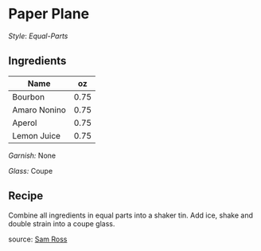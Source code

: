 # Paper Plane


_Style_: _Equal-Parts_

## Ingredients

| Name | oz |
| ----------- | ------- |
| Bourbon | 0.75 |
| Amaro Nonino | 0.75 |
| Aperol | 0.75 |
| Lemon Juice | 0.75 |

_Garnish:_ None

_Glass:_ Coupe

## Recipe

Combine all ingredients in equal parts into a shaker tin. Add ice, shake and double strain into a coupe glass.

source: [Sam Ross](https://punchdrink.com/recipes/paper-plane/)

[^1]: Citrus forward
[^2]: Sam Ross
[^3]: Modern Classic
